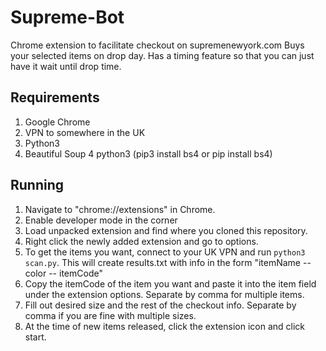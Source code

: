 # Supreme-Bot
  Chrome extension to facilitate checkout on supremenewyork.com
  Buys your selected items on drop day. Has a timing feature so that you can just have it wait until drop time.

## Requirements
  1. Google Chrome
  2. VPN to somewhere in the UK
  3. Python3
  4. Beautiful Soup 4 python3 (pip3 install bs4 or pip install bs4)

## Running

  1. Navigate to "chrome://extensions" in Chrome.
  2. Enable developer mode in the corner
  3. Load unpacked extension and find where you cloned this repository. 
  4. Right click the newly added extension and go to options.
  5. To get the items you want, connect to your UK VPN and run `python3 scan.py`. This will create results.txt with info in the form "itemName -- color -- itemCode"
  6. Copy the itemCode of the item you want and paste it into the item field under the extension options. Separate by comma for multiple items.
  7. Fill out desired size and the rest of the checkout info. Separate by comma if you are fine with multiple sizes.
  8. At the time of new items released, click the extension icon and click start. 

  